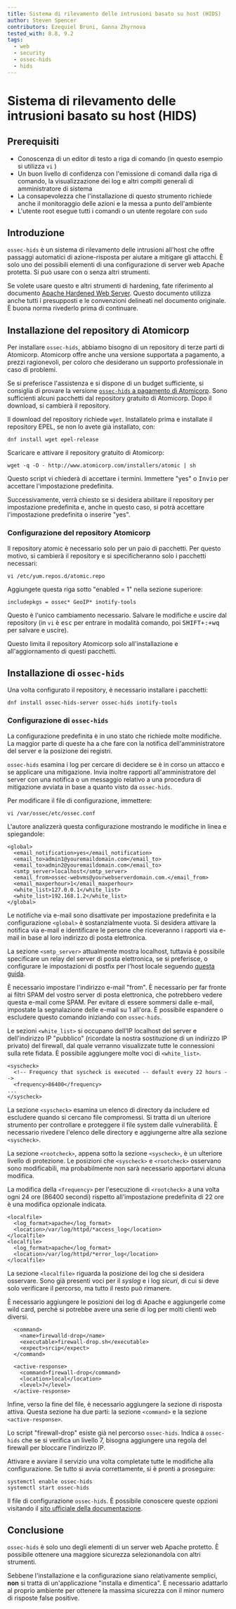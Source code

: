 ```yaml
---
title: Sistema di rilevamento delle intrusioni basato su host (HIDS)
author: Steven Spencer
contributors: Ezequiel Bruni, Ganna Zhyrnova
tested_with: 8.8, 9.2
tags:
  - web
  - security
  - ossec-hids
  - hids
---
```


# Sistema di rilevamento delle intrusioni basato su host (HIDS)

## Prerequisiti

* Conoscenza di un editor di testo a riga di comando (in questo esempio si utilizza `vi` )
* Un buon livello di confidenza con l'emissione di comandi dalla riga di comando, la visualizzazione dei log e altri compiti generali di amministratore di sistema
* La consapevolezza che l'installazione di questo strumento richiede anche il monitoraggio delle azioni e la messa a punto dell'ambiente
* L'utente root esegue tutti i comandi o un utente regolare con `sudo`

## Introduzione

`ossec-hids` è un sistema di rilevamento delle intrusioni all'host che offre passaggi automatici di azione-risposta per aiutare a mitigare gli attacchi. È solo uno dei possibili elementi di una configurazione di server web Apache protetta. Si può usare con o senza altri strumenti.

Se volete usare questo e altri strumenti di hardening, fate riferimento al documento [Apache Hardened Web Server](index.md). Questo documento utilizza anche tutti i presupposti e le convenzioni delineati nel documento originale. È buona norma rivederlo prima di continuare.

## Installazione del repository di Atomicorp

Per installare `ossec-hids`, abbiamo bisogno di un repository di terze parti di Atomicorp. Atomicorp offre anche una versione supportata a pagamento, a prezzi ragionevoli, per coloro che desiderano un supporto professionale in caso di problemi.

Se si preferisce l'assistenza e si dispone di un budget sufficiente, si consiglia di provare la versione [ `ossec-hids` a pagamento di Atomicorp](https://atomicorp.com/atomic-enterprise-ossec/). Sono sufficienti alcuni pacchetti dal repository gratuito di Atomicorp. Dopo il download, si cambierà il repository.

Il download del repository richiede `wget`. Installatelo prima e installate il repository EPEL, se non lo avete già installato, con:

```
dnf install wget epel-release
```

Scaricare e attivare il repository gratuito di Atomicorp:

```
wget -q -O - http://www.atomicorp.com/installers/atomic | sh
```

Questo script vi chiederà di accettare i termini. Immettere "yes" o <kbd>Invio</kbd> per accettare l'impostazione predefinita.

Successivamente, verrà chiesto se si desidera abilitare il repository per impostazione predefinita e, anche in questo caso, si potrà accettare l'impostazione predefinita o inserire "yes".

### Configurazione del repository Atomicorp

Il repository atomic è necessario solo per un paio di pacchetti. Per questo motivo, si cambierà il repository e si specificheranno solo i pacchetti necessari:

```
vi /etc/yum.repos.d/atomic.repo
```

Aggiungete questa riga sotto "enabled = 1" nella sezione superiore:

```
includepkgs = ossec* GeoIP* inotify-tools
```

Questo è l'unico cambiamento necessario. Salvare le modifiche e uscire dal repository (in `vi` è <kbd>esc</kbd> per entrare in modalità comando, poi <kbd>SHIFT+</kbd><kbd>:</kbd><kbd>+wq</kbd> per salvare e uscire).

Questo limita il repository Atomicorp solo all'installazione e all'aggiornamento di questi pacchetti.

## Installazione di `ossec-hids`

Una volta configurato il repository, è necessario installare i pacchetti:

```
dnf install ossec-hids-server ossec-hids inotify-tools
```

### Configurazione di `ossec-hids`

La configurazione predefinita è in uno stato che richiede molte modifiche. La maggior parte di queste ha a che fare con la notifica dell'amministratore del server e la posizione dei registri.

`ossec-hids` esamina i log per cercare di decidere se è in corso un attacco e se applicare una mitigazione. Invia inoltre rapporti all'amministratore del server con una notifica o un messaggio relativo a una procedura di mitigazione avviata in base a quanto visto da `ossec-hids`.

Per modificare il file di configurazione, immettere:

```
vi /var/ossec/etc/ossec.conf
```

L'autore analizzerà questa configurazione mostrando le modifiche in linea e spiegandole:

```
<global>
  <email_notification>yes</email_notification>  
  <email_to>admin1@youremaildomain.com</email_to>
  <email_to>admin2@youremaildomain.com</email_to>
  <smtp_server>localhost</smtp_server>
  <email_from>ossec-webvms@yourwebserverdomain.com.</email_from>
  <email_maxperhour>1</email_maxperhour>
  <white_list>127.0.0.1</white_list>
  <white_list>192.168.1.2</white_list>
</global>
```

Le notifiche via e-mail sono disattivate per impostazione predefinita e la configurazione `<global>` è sostanzialmente vuota. Si desidera attivare la notifica via e-mail e identificare le persone che riceveranno i rapporti via e-mail in base al loro indirizzo di posta elettronica.

La sezione `<smtp_server>` attualmente mostra localhost, tuttavia è possibile specificare un relay del server di posta elettronica, se si preferisce, o configurare le impostazioni di postfix per l'host locale seguendo [questa guida](../../email/postfix_reporting.md).

È necessario impostare l'indirizzo e-mail "from". È necessario per far fronte ai filtri SPAM del vostro server di posta elettronica, che potrebbero vedere questa e-mail come SPAM. Per evitare di essere sommersi dalle e-mail, impostate la segnalazione delle e-mail su 1 all'ora. È possibile espandere o escludere questo comando iniziando con `ossec-hids`.

Le sezioni `<white_list>` si occupano dell'IP localhost del server e dell'indirizzo IP "pubblico" (ricordate la nostra sostituzione di un indirizzo IP privato) del firewall, dal quale verranno visualizzate tutte le connessioni sulla rete fidata. È possibile aggiungere molte voci di `<white_list>`.

```
<syscheck>
  <!-- Frequency that syscheck is executed -- default every 22 hours -->
  <frequency>86400</frequency>
...
</syscheck>
```

La sezione `<syscheck>` esamina un elenco di directory da includere ed escludere quando si cercano file compromessi. Si tratta di un ulteriore strumento per controllare e proteggere il file system dalle vulnerabilità. È necessario rivedere l'elenco delle directory e aggiungerne altre alla sezione `<syscheck>`.

La sezione `<rootcheck>`, appena sotto la sezione `<syscheck>`, è un ulteriore livello di protezione. Le posizioni che `<syscheck>` e `<rootcheck>` osservano sono modificabili, ma probabilmente non sarà necessario apportarvi alcuna modifica.

La modifica della `<frequency>` per l'esecuzione di `<rootcheck>` a una volta ogni 24 ore (86400 secondi) rispetto all'impostazione predefinita di 22 ore è una modifica opzionale indicata.

```
<localfile>
  <log_format>apache</log_format>
  <location>/var/log/httpd/*access_log</location>
</localfile>
<localfile>
  <log_format>apache</log_format>
  <location>/var/log/httpd/*error_log</location>
</localfile>
```

La sezione `<localfile>` riguarda la posizione dei log che si desidera osservare. Sono già presenti voci per il _syslog_ e i log _sicuri_, di cui si deve solo verificare il percorso, ma tutto il resto può rimanere.

È necessario aggiungere le posizioni dei log di Apache e aggiungerle come wild card, perché si potrebbe avere una serie di log per molti clienti web diversi.

```
  <command>
    <name>firewalld-drop</name>
    <executable>firewall-drop.sh</executable>
    <expect>srcip</expect>
  </command>

  <active-response>
    <command>firewall-drop</command>
    <location>local</location>
    <level>7</level>
  </active-response>
```

Infine, verso la fine del file, è necessario aggiungere la sezione di risposta attiva. Questa sezione ha due parti: la sezione `<command>` e la sezione `<active-response>`.

Lo script "firewall-drop" esiste già nel percorso `ossec-hids`. Indica a `ossec-hids` che se si verifica un livello 7, bisogna aggiungere una regola del firewall per bloccare l'indirizzo IP.

Attivare e avviare il servizio una volta completate tutte le modifiche alla configurazione. Se tutto si avvia correttamente, si è pronti a proseguire:

```
systemctl enable ossec-hids
systemctl start ossec-hids
```

Il file di configurazione `ossec-hids`. È possibile conoscere queste opzioni visitando il [sito ufficiale della documentazione](https://www.ossec.net/docs/).

## Conclusione

`ossec-hids` è solo uno degli elementi di un server web Apache protetto. È possibile ottenere una maggiore sicurezza selezionandola con altri strumenti.

Sebbene l'installazione e la configurazione siano relativamente semplici, **non** si tratta di un'applicazione "installa e dimentica". È necessario adattarlo al proprio ambiente per ottenere la massima sicurezza con il minor numero di risposte false positive.
